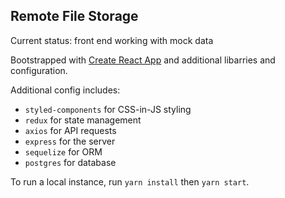 ## Remote File Storage
Current status: front end working with mock data

Bootstrapped with [Create React App](https://github.com/facebookincubator/create-react-app) and additional libarries and configuration. 

Additional config includes:
* `styled-components` for CSS-in-JS styling
* `redux` for state management
* `axios` for API requests
* `express` for the server
* `sequelize` for ORM
* `postgres` for database

To run a local instance, run `yarn install` then `yarn start`.